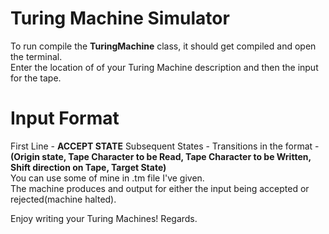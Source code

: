 # Turing Machine Simulator
To run compile the **TuringMachine** class, it should get compiled and open the terminal.  
Enter the location of of your Turing Machine description and then the input for the tape.

# Input Format
First Line - **ACCEPT STATE**
Subsequent States - Transitions in the format - **(Origin state, Tape Character to be Read, Tape Character to be Written, Shift direction on Tape, Target State)**  
You can use some of mine in .tm file I've given.  
The machine produces and output for either the input being accepted or rejected(machine halted).  

Enjoy writing your Turing Machines! Regards.
